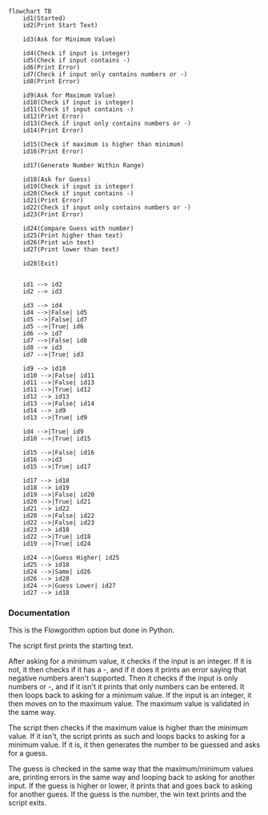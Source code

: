 ```mermaid

flowchart TB
    id1(Started)
    id2(Print Start Text)

    id3(Ask for Minimum Value)

    id4(Check if input is integer)
    id5(Check if input contains -)
    id6(Print Error)
    id7(Check if input only contains numbers or -)
    id8(Print Error)

    id9(Ask for Maximum Value)
    id10(Check if input is integer)
    id11(Check if input contains -)
    id12(Print Error)
    id13(Check if input only contains numbers or -)
    id14(Print Error)

    id15(Check if maximum is higher than minimum)
    id16(Print Error)

    id17(Generate Number Within Range)
    
    id18(Ask for Guess)
    id19(Check if input is integer)
    id20(Check if input contains -)
    id21(Print Error)
    id22(Check if input only contains numbers or -)
    id23(Print Error)

    id24(Compare Guess with number)
    id25(Print higher than text)
    id26(Print win text)
    id27(Print lower than text)

    id28(Exit)


    id1 --> id2
    id2 --> id3

    id3 --> id4
    id4 -->|False| id5
    id5 -->|False| id7
    id5 -->|True| id6
    id6 --> id7
    id7 -->|False| id8
    id8 --> id3
    id7 -->|True| id3

    id9 --> id10
    id10 -->|False| id11
    id11 -->|False| id13
    id11 -->|True| id12
    id12 --> id13
    id13 -->|False| id14
    id14 --> id9
    id13 -->|True| id9

    id4 -->|True| id9
    id10 -->|True| id15

    id15 -->|False| id16
    id16 -->id3
    id15 -->|True| id17

    id17 --> id18
    id18 --> id19
    id19 -->|False| id20
    id20 -->|True| id21
    id21 --> id22
    id20 -->|False| id22
    id22 -->|False| id23
    id23 --> id18
    id22 -->|True| id18
    id19 -->|True| id24

    id24 -->|Guess Higher| id25
    id25 --> id18
    id24 -->|Same| id26
    id26 --> id28
    id24 -->|Guess Lower| id27
    id27 --> id18

```

### Documentation
This is the Flowgorithm option but done in Python.  
  
The script first prints the starting text.  
  
After asking for a minimum value, it checks if the input is an integer. If it is not, it then checks if it has a -, and if it does it prints an error saying that negative numbers aren't supported. Then it checks if the input is only numbers or -, and if it isn't it prints that only numbers can be entered. It then loops back to asking for a minimum value. If the input is an integer, it then moves on to the maximum value. The maximum value is validated in the same way.  
  
The script then checks if the maximum value is higher than the minimum value. If it isn't, the script prints as such and loops backs to asking for a minimum value. If it is, it then generates the number to be guessed and asks for a guess.

The guess is checked in the same way that the maximum/minimum values are, printing errors in the same way and looping back to asking for another input. If the guess is higher or lower, it prints that and goes back to asking for another guess. If the guess is the number, the win text prints and the script exits.
